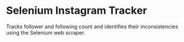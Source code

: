 # Selenium Instagram Tracker
Tracks follower and following count and identifies their inconsistencies using the Selenium web scraper.
